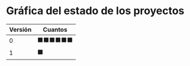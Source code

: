 # Gráfica del estado de los proyectos


| Versión | Cuantos               |
|---------|-----------------------|
| 0 | ⬛⬛⬛⬛⬛⬛|
| 1 | ⬛|

